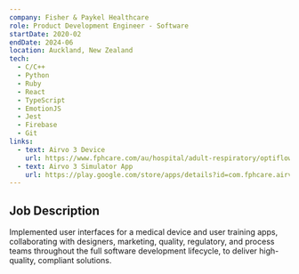 ```yaml
---
company: Fisher & Paykel Healthcare
role: Product Development Engineer - Software
startDate: 2020-02
endDate: 2024-06
location: Auckland, New Zealand
tech:
  - C/C++
  - Python
  - Ruby
  - React
  - TypeScript
  - EmotionJS
  - Jest
  - Firebase
  - Git
links:
  - text: Airvo 3 Device
    url: https://www.fphcare.com/au/hospital/adult-respiratory/optiflow/airvo-3/
  - text: Airvo 3 Simulator App
    url: https://play.google.com/store/apps/details?id=com.fphcare.airvo3app.hospital&hl=en_AU
---
```


## Job Description

Implemented user interfaces for a medical device and user training apps, collaborating with designers, marketing, quality, regulatory, and process teams throughout the full software development lifecycle, to deliver high-quality, compliant solutions.